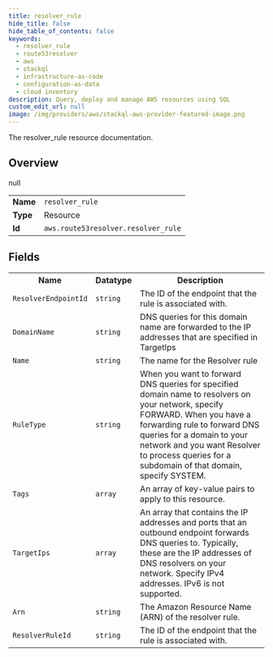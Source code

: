 ```yaml
---
title: resolver_rule
hide_title: false
hide_table_of_contents: false
keywords:
  - resolver_rule
  - route53resolver
  - aws
  - stackql
  - infrastructure-as-code
  - configuration-as-data
  - cloud inventory
description: Query, deploy and manage AWS resources using SQL
custom_edit_url: null
image: /img/providers/aws/stackql-aws-provider-featured-image.png
---
```

The resolver_rule resource documentation.

## Overview
<table><tbody>
<tr><td><b>Name</b></td><td><code>resolver_rule</code></td></tr>
<tr><td><b>Type</b></td><td>Resource</td></tr>
null
<tr><td><b>Id</b></td><td><code>aws.route53resolver.resolver_rule</code></td></tr>
</tbody></table>

## Fields
<table><tbody>
<tr><th>Name</th><th>Datatype</th><th>Description</th></tr>
<tr><td><code>ResolverEndpointId</code></td><td><code>string</code></td><td>The ID of the endpoint that the rule is associated with.</td></tr><tr><td><code>DomainName</code></td><td><code>string</code></td><td>DNS queries for this domain name are forwarded to the IP addresses that are specified in TargetIps</td></tr><tr><td><code>Name</code></td><td><code>string</code></td><td>The name for the Resolver rule</td></tr><tr><td><code>RuleType</code></td><td><code>string</code></td><td>When you want to forward DNS queries for specified domain name to resolvers on your network, specify FORWARD. When you have a forwarding rule to forward DNS queries for a domain to your network and you want Resolver to process queries for a subdomain of that domain, specify SYSTEM.</td></tr><tr><td><code>Tags</code></td><td><code>array</code></td><td>An array of key-value pairs to apply to this resource.</td></tr><tr><td><code>TargetIps</code></td><td><code>array</code></td><td>An array that contains the IP addresses and ports that an outbound endpoint forwards DNS queries to. Typically, these are the IP addresses of DNS resolvers on your network. Specify IPv4 addresses. IPv6 is not supported.</td></tr><tr><td><code>Arn</code></td><td><code>string</code></td><td>The Amazon Resource Name (ARN) of the resolver rule.</td></tr><tr><td><code>ResolverRuleId</code></td><td><code>string</code></td><td>The ID of the endpoint that the rule is associated with.</td></tr>
</tbody></table>